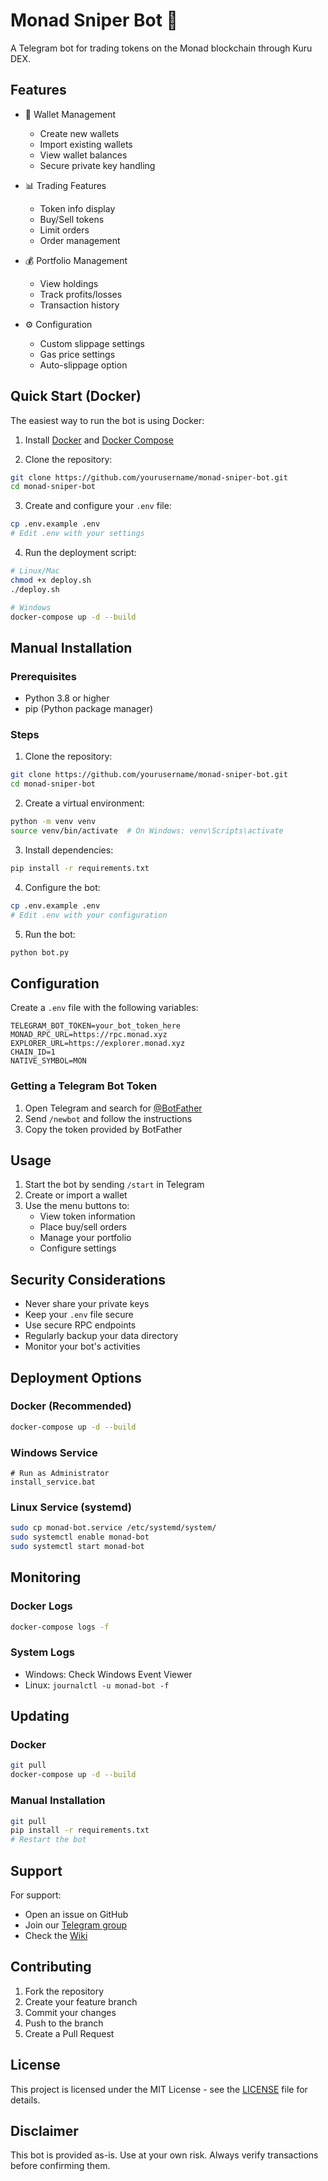 # Monad Sniper Bot 🚀

A Telegram bot for trading tokens on the Monad blockchain through Kuru DEX.

## Features

- 💼 Wallet Management
  - Create new wallets
  - Import existing wallets
  - View wallet balances
  - Secure private key handling
  
- 📊 Trading Features
  - Token info display
  - Buy/Sell tokens
  - Limit orders
  - Order management
  
- 💰 Portfolio Management
  - View holdings
  - Track profits/losses
  - Transaction history
  
- ⚙️ Configuration
  - Custom slippage settings
  - Gas price settings
  - Auto-slippage option

## Quick Start (Docker)

The easiest way to run the bot is using Docker:

1. Install [Docker](https://docs.docker.com/get-docker/) and [Docker Compose](https://docs.docker.com/compose/install/)

2. Clone the repository:
```bash
git clone https://github.com/yourusername/monad-sniper-bot.git
cd monad-sniper-bot
```

3. Create and configure your `.env` file:
```bash
cp .env.example .env
# Edit .env with your settings
```

4. Run the deployment script:
```bash
# Linux/Mac
chmod +x deploy.sh
./deploy.sh

# Windows
docker-compose up -d --build
```

## Manual Installation

### Prerequisites
- Python 3.8 or higher
- pip (Python package manager)

### Steps

1. Clone the repository:
```bash
git clone https://github.com/yourusername/monad-sniper-bot.git
cd monad-sniper-bot
```

2. Create a virtual environment:
```bash
python -m venv venv
source venv/bin/activate  # On Windows: venv\Scripts\activate
```

3. Install dependencies:
```bash
pip install -r requirements.txt
```

4. Configure the bot:
```bash
cp .env.example .env
# Edit .env with your configuration
```

5. Run the bot:
```bash
python bot.py
```

## Configuration

Create a `.env` file with the following variables:

```env
TELEGRAM_BOT_TOKEN=your_bot_token_here
MONAD_RPC_URL=https://rpc.monad.xyz
EXPLORER_URL=https://explorer.monad.xyz
CHAIN_ID=1
NATIVE_SYMBOL=MON
```

### Getting a Telegram Bot Token

1. Open Telegram and search for [@BotFather](https://t.me/BotFather)
2. Send `/newbot` and follow the instructions
3. Copy the token provided by BotFather

## Usage

1. Start the bot by sending `/start` in Telegram
2. Create or import a wallet
3. Use the menu buttons to:
   - View token information
   - Place buy/sell orders
   - Manage your portfolio
   - Configure settings

## Security Considerations

- Never share your private keys
- Keep your `.env` file secure
- Use secure RPC endpoints
- Regularly backup your data directory
- Monitor your bot's activities

## Deployment Options

### Docker (Recommended)
```bash
docker-compose up -d --build
```

### Windows Service
```batch
# Run as Administrator
install_service.bat
```

### Linux Service (systemd)
```bash
sudo cp monad-bot.service /etc/systemd/system/
sudo systemctl enable monad-bot
sudo systemctl start monad-bot
```

## Monitoring

### Docker Logs
```bash
docker-compose logs -f
```

### System Logs
- Windows: Check Windows Event Viewer
- Linux: `journalctl -u monad-bot -f`

## Updating

### Docker
```bash
git pull
docker-compose up -d --build
```

### Manual Installation
```bash
git pull
pip install -r requirements.txt
# Restart the bot
```

## Support

For support:
- Open an issue on GitHub
- Join our [Telegram group](https://t.me/your_support_group)
- Check the [Wiki](https://github.com/yourusername/monad-sniper-bot/wiki)

## Contributing

1. Fork the repository
2. Create your feature branch
3. Commit your changes
4. Push to the branch
5. Create a Pull Request

## License

This project is licensed under the MIT License - see the [LICENSE](LICENSE) file for details.

## Disclaimer

This bot is provided as-is. Use at your own risk. Always verify transactions before confirming them. 